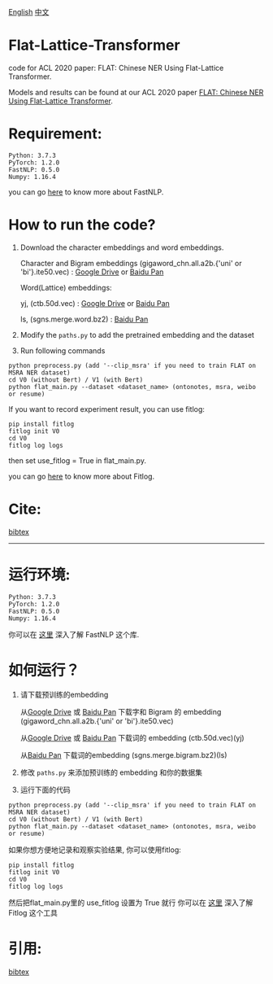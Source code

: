 [English](#Requirement)
[中文](#运行环境)

# Flat-Lattice-Transformer
code for ACL 2020 paper: FLAT: Chinese NER Using Flat-Lattice Transformer. 

Models and results can be found at our ACL 2020 paper [FLAT: Chinese NER Using Flat-Lattice Transformer](https://arxiv.org/pdf/2004.11795.pdf).




# Requirement:

```
Python: 3.7.3
PyTorch: 1.2.0
FastNLP: 0.5.0
Numpy: 1.16.4
```
you can go [here](https://fastnlp.readthedocs.io/zh/latest/) to know more about FastNLP.



How to run the code?
====
1. Download the character embeddings and word embeddings.

      Character and Bigram embeddings (gigaword_chn.all.a2b.{'uni' or 'bi'}.ite50.vec) : [Google Drive](https://drive.google.com/file/d/1_Zlf0OAZKVdydk7loUpkzD2KPEotUE8u/view?usp=sharing) or [Baidu Pan](https://pan.baidu.com/s/1pLO6T9D)

      Word(Lattice) embeddings: 
      
      yj, (ctb.50d.vec) : [Google Drive](https://drive.google.com/file/d/1K_lG3FlXTgOOf8aQ4brR9g3R40qi1Chv/view?usp=sharing) or [Baidu Pan](https://pan.baidu.com/s/1pLO6T9D)
      
      ls, (sgns.merge.word.bz2) : [Baidu Pan](https://pan.baidu.com/s/1luy-GlTdqqvJ3j-A4FcIOw)

2. Modify the `paths.py` to add the pretrained embedding and the dataset
3. Run following commands
```
python preprocess.py (add '--clip_msra' if you need to train FLAT on MSRA NER dataset)
cd V0 (without Bert) / V1 (with Bert)
python flat_main.py --dataset <dataset_name> (ontonotes, msra, weibo or resume)
```

If you want to record experiment result, you can use fitlog:
```
pip install fitlog
fitlog init V0
cd V0
fitlog log logs
```
then set use_fitlog = True in flat_main.py.

you can go [here](https://fitlog.readthedocs.io/zh/latest/) to know more about Fitlog.


Cite: 
========
[bibtex](https://www.aclweb.org/anthology/2020.acl-main.611.bib)

---






# 运行环境:

```
Python: 3.7.3
PyTorch: 1.2.0
FastNLP: 0.5.0
Numpy: 1.16.4
```
你可以在 [这里](https://fastnlp.readthedocs.io/zh/latest/) 深入了解 FastNLP 这个库.



如何运行？
====
1. 请下载预训练的embedding

      从[Google Drive](https://drive.google.com/file/d/1_Zlf0OAZKVdydk7loUpkzD2KPEotUE8u/view?usp=sharing) 或 [Baidu Pan](https://pan.baidu.com/s/1pLO6T9D) 下载字和 Bigram 的 embedding (gigaword_chn.all.a2b.{'uni' or 'bi'}.ite50.vec) 

      从[Google Drive](https://drive.google.com/file/d/1K_lG3FlXTgOOf8aQ4brR9g3R40qi1Chv/view?usp=sharing) 或 [Baidu Pan](https://pan.baidu.com/s/1pLO6T9D) 下载词的 embedding (ctb.50d.vec)(yj)
      
      从[Baidu Pan](https://pan.baidu.com/s/1luy-GlTdqqvJ3j-A4FcIOw) 下载词的embedding (sgns.merge.bigram.bz2)(ls)

2. 修改 `paths.py` 来添加预训练的 embedding 和你的数据集
3. 运行下面的代码
```
python preprocess.py (add '--clip_msra' if you need to train FLAT on MSRA NER dataset)
cd V0 (without Bert) / V1 (with Bert)
python flat_main.py --dataset <dataset_name> (ontonotes, msra, weibo or resume)
```

如果你想方便地记录和观察实验结果, 你可以使用fitlog:
```
pip install fitlog
fitlog init V0
cd V0
fitlog log logs
```
然后把flat_main.py里的 use_fitlog 设置为 True 就行
你可以在 [这里](https://fitlog.readthedocs.io/zh/latest/) 深入了解 Fitlog 这个工具


引用: 
========
[bibtex](https://www.aclweb.org/anthology/2020.acl-main.611.bib)


